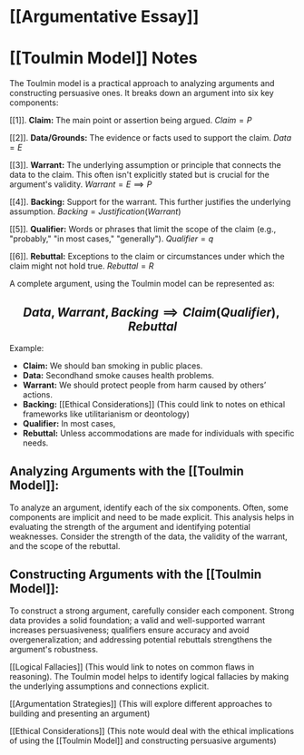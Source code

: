# [[Argumentative Essay]]
# [[Toulmin Model]] Notes

The Toulmin model is a practical approach to analyzing arguments and constructing persuasive ones. It breaks down an argument into six key components:

[[1]]. **Claim:** The main point or assertion being argued.  $Claim = P$

[[2]]. **Data/Grounds:** The evidence or facts used to support the claim. $Data = E$

[[3]]. **Warrant:** The underlying assumption or principle that connects the data to the claim. This often isn't explicitly stated but is crucial for the argument's validity.  $Warrant =  E \implies P$

[[4]]. **Backing:**  Support for the warrant.  This further justifies the underlying assumption. $Backing = Justification(Warrant)$

[[5]]. **Qualifier:** Words or phrases that limit the scope of the claim (e.g., "probably," "in most cases," "generally"). $Qualifier = q$

[[6]]. **Rebuttal:**  Exceptions to the claim or circumstances under which the claim might not hold true. $Rebuttal = R$


A complete argument, using the Toulmin model can be represented as:

## $$ Data, Warrant, Backing \implies Claim (Qualifier), Rebuttal $$

Example:

* **Claim:**  We should ban smoking in public places.
* **Data:**  Secondhand smoke causes health problems.
* **Warrant:**  We should protect people from harm caused by others’ actions.
* **Backing:** [[Ethical Considerations]] (This could link to notes on ethical frameworks like utilitarianism or deontology)
* **Qualifier:**  In most cases, 
* **Rebuttal:**  Unless accommodations are made for individuals with specific needs.


## Analyzing Arguments with the [[Toulmin Model]]:

To analyze an argument, identify each of the six components.  Often, some components are implicit and need to be made explicit.  This analysis helps in evaluating the strength of the argument and identifying potential weaknesses.  Consider the strength of the data, the validity of the warrant, and the scope of the rebuttal.


## Constructing Arguments with the [[Toulmin Model]]:

To construct a strong argument, carefully consider each component. Strong data provides a solid foundation; a valid and well-supported warrant increases persuasiveness; qualifiers ensure accuracy and avoid overgeneralization; and addressing potential rebuttals strengthens the argument's robustness.


[[Logical Fallacies]]  (This would link to notes on common flaws in reasoning).  The Toulmin model helps to identify logical fallacies by making the underlying assumptions and connections explicit.

[[Argumentation Strategies]] (This will explore different approaches to building and presenting an argument)

[[Ethical Considerations]] (This note would deal with the ethical implications of using the [[Toulmin Model]] and constructing persuasive arguments)

